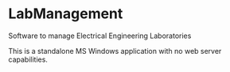 # LabManagement
Software to manage Electrical Engineering Laboratories

This is a standalone MS Windows application with no web server capabilities.
